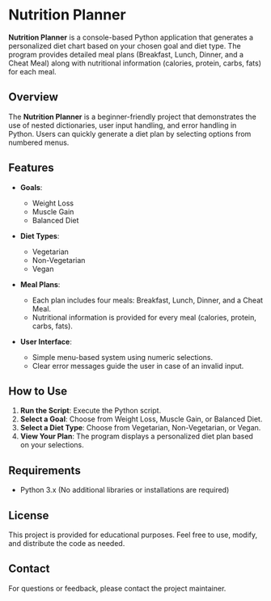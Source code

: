 # Nutrition Planner  

**Nutrition Planner** is a console-based Python application that generates a personalized diet chart based on your chosen goal and diet type. The program provides detailed meal plans (Breakfast, Lunch, Dinner, and a Cheat Meal) along with nutritional information (calories, protein, carbs, fats) for each meal.  

## Overview  

The **Nutrition Planner** is a beginner-friendly project that demonstrates the use of nested dictionaries, user input handling, and error handling in Python. Users can quickly generate a diet plan by selecting options from numbered menus.  

## Features  

- **Goals**:  
  - Weight Loss  
  - Muscle Gain  
  - Balanced Diet  

- **Diet Types**:  
  - Vegetarian  
  - Non-Vegetarian  
  - Vegan  

- **Meal Plans**:  
  - Each plan includes four meals: Breakfast, Lunch, Dinner, and a Cheat Meal.  
  - Nutritional information is provided for every meal (calories, protein, carbs, fats).  

- **User Interface**:  
  - Simple menu-based system using numeric selections.  
  - Clear error messages guide the user in case of an invalid input.  

## How to Use  

1. **Run the Script**: Execute the Python script.  
2. **Select a Goal**: Choose from Weight Loss, Muscle Gain, or Balanced Diet.  
3. **Select a Diet Type**: Choose from Vegetarian, Non-Vegetarian, or Vegan.  
4. **View Your Plan**: The program displays a personalized diet plan based on your selections.  

## Requirements  

- Python 3.x (No additional libraries or installations are required)  

## License  

This project is provided for educational purposes. Feel free to use, modify, and distribute the code as needed.  

## Contact  

For questions or feedback, please contact the project maintainer.
